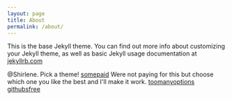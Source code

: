 ```yaml
---
layout: page
title: About
permalink: /about/
---
```


This is the base Jekyll theme. You can find out more info about customizing your Jekyll theme, as well as basic Jekyll usage documentation at [jekyllrb.com](https://jekyllrb.com/)

@Shirlene. Pick a theme!
[somepaid](https://jekyllthemes.io/github-pages-themes) 
Were not paying for this but choose which one you like the best and I'll make it work.
[toomanyoptions](https://jamstackthemes.dev/ssg/jekyll/)
[githubsfree](https://pages.github.com/themes/)


